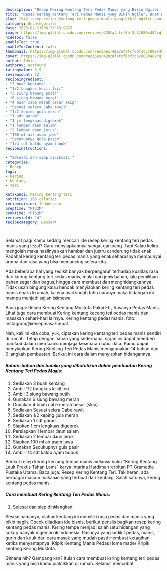 ```yaml
---
description: "Resep Kering Kentang Teri Pedas Manis yang Bikin Ngiler, Buat Buka Puasa Enak"
title: "Resep Kering Kentang Teri Pedas Manis yang Bikin Ngiler, Buat Buka Puasa Enak"
slug: 1942-resep-kering-kentang-teri-pedas-manis-yang-bikin-ngiler-buat-buka-puasa-enak
category: Uncategorized
date: 2023-02-21T06:37:10.907Z
image: https://img-global.cpcdn.com/recipes/4202afafcf6bf3c3/680x482cq70/kering-kentang-teri-pedas-manis-foto-resep-utama.jpg
hideToc: false
enableToc: true
enableTocContent: false
thumbnail: https://img-global.cpcdn.com/recipes/4202afafcf6bf3c3/680x482cq70/kering-kentang-teri-pedas-manis-foto-resep-utama.jpg
cover: https://img-global.cpcdn.com/recipes/4202afafcf6bf3c3/680x482cq70/kering-kentang-teri-pedas-manis-foto-resep-utama.jpg
author: Admin
authorAv: notfound
ratingvalue: 3.9
reviewcount: 22
recipeingredient:
- "3 buah kentang"
- "1/2 bungkus kecil teri"
- "3 siung bawang putih"
- "6 siung bawang merah"
- "4 buah cabe merah besar skip"
- "Sesuai selera Cabe rawit"
- "1/2 keping gula merah"
- "1 sdt garam"
- "1 cm lengkuas digeprek"
- "1 lembar daun salam"
- "2 lembar daun jeruk"
- "100 ml air asam jawa"
- "Secukupnya gula pasir"
- "1/4 sdt kaldu ayam bubuk"
recipeinstructions:

- "Selesai dan siap dinikmati!"
categories:
- Resep
tags:
- kering
- kentang
- teri

katakunci: kering kentang teri 
nutrition: 165 calories
recipecuisine: Indonesian
preptime: "PT33M"
cooktime: "PT52M"
recipeyield: "4"
recipecategory: Dessert

---
```



Selamat pagi Kamu sedang mencari ide resep kering kentang teri pedas manis yang lezat? Cara menyiapkannya sangat gampang. Tapi Kalau keliru mengolah maka hasilnya akan hambar dan justru cenderung tidak enak. Padahal kering kentang teri pedas manis yang enak seharusnya mempunyai aroma dan rasa yang bisa memancing selera kita.


Ada beberapa hal yang sedikit banyak berpengaruh terhadap kualitas rasa dari kering kentang teri pedas manis, mulai dari jenis bahan, lalu pemilihan bahan segar dan bagus, hingga cara membuat dan menghidangkannya. Tidak usah bingung kalau hendak menyiapkan kering kentang teri pedas manis enak di rumah, karena asal sudah tahu caranya maka hidangan ini mampu menjadi sajian istimewa.

Baca juga: Resep Kering Kentang Mustofa Pakai Ebi, Rasanya Pedas Manis. Lihat juga cara membuat Kering kentang kacang teri pedas manis dan masakan sehari-hari lainnya. Kering kentang pedas manis. foto: Instagram/@resepmasakcepat.


Nah, kali ini kita coba, yuk, ciptakan kering kentang teri pedas manis sendiri di rumah. Tetap dengan bahan yang sederhana, sajian ini dapat memberi manfaat dalam membantu menjaga kesehatan tubuh kita. Kamu dapat menyiapkan Kering Kentang Teri Pedas Manis menggunakan 14 bahan dan 0 langkah pembuatan. Berikut ini cara dalam menyiapkan hidangannya.

<!--inarticleads1-->

##### Bahan-bahan dan bumbu yang dibutuhkan dalam pembuatan Kering Kentang Teri Pedas Manis:

1. Sediakan 3 buah kentang
1. Ambil 1/2 bungkus kecil teri
1. Ambil 3 siung bawang putih
1. Gunakan 6 siung bawang merah
1. Gunakan 4 buah cabe merah besar (skip)
1. Sediakan Sesuai selera Cabe rawit
1. Sediakan 1/2 keping gula merah
1. Sediakan 1 sdt garam
1. Siapkan 1 cm lengkuas digeprek
1. Persiapkan 1 lembar daun salam
1. Sediakan 2 lembar daun jeruk
1. Siapkan 100 ml air asam jawa
1. Gunakan Secukupnya gula pasir
1. Ambil 1/4 sdt kaldu ayam bubuk


Berikut resep kering kentang tempe manis melansir buku &#34;Kering Kentang Lauk Praktis Tahan Lama&#34; karya Intarina Hardiman terbitan PT Gramedia Pustaka Utama. Baca juga: Resep Kering Kentang Teri. Tak heran, ada berbagai macam makanan yang terbuat dari kentang. Salah satunya, kering kentang pedas manis. 

<!--inarticleads2-->

##### Cara membuat Kering Kentang Teri Pedas Manis:


1. Selesai dan siap dihidangkan!

Sesuai namanya, olahan kentang ini memiliki rasa pedas dan manis yang bikin nagih. Cocok dijadikan ide bisnis, berikut penulis bagikan resep kering kentang pedas manis. Kering tempe menjadi salah satu hidangan yang cukup banyak digemari di Indonesia. Rasanya yang sedikit pedas, manis, gurih dan kriuk dari cara masak yang mudah pasti membuat ketagihan ketika menyantapnya. Kripik Kentang Manis Pedas Home made/ Kripik kentang Kering Mustofa. 

Gimana nih? Gampang kan? Itulah cara membuat kering kentang teri pedas manis yang bisa kamu praktikkan di rumah. Selamat mencoba!
